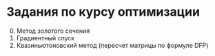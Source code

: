 # Задания по курсу оптимизации
0) Метод золотого сечения
1) Градиентный спуск
2) Квазиньютоновский метод (пересчет матрицы по формуле DFP)
